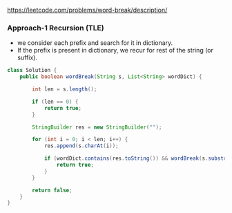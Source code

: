 https://leetcode.com/problems/word-break/description/

### Approach-1 Recursion (TLE)

* we consider each prefix and search for it in dictionary. 
* If the prefix is present in dictionary, we recur for rest of the string (or suffix).

```java
class Solution {
    public boolean wordBreak(String s, List<String> wordDict) {

        int len = s.length();

        if (len == 0) {
            return true;
        }

        StringBuilder res = new StringBuilder("");

        for (int i = 0; i < len; i++) {
            res.append(s.charAt(i));

            if (wordDict.contains(res.toString()) && wordBreak(s.substring(i + 1), wordDict)) {
                return true;
            }
        }

        return false;
    }
}
```